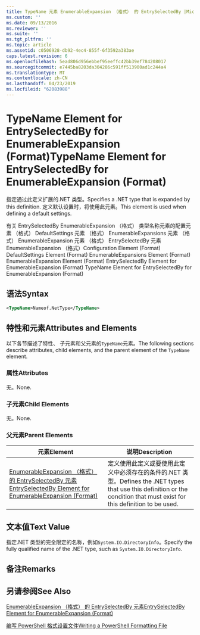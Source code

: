 ```yaml
---
title: TypeName 元素 EnumerableExpansion （格式） 的 EntrySelectedBy |Microsoft Docs
ms.custom: ''
ms.date: 09/13/2016
ms.reviewer: ''
ms.suite: ''
ms.tgt_pltfrm: ''
ms.topic: article
ms.assetid: c0506928-db92-4ec4-855f-6f3592a383ae
caps.latest.revision: 6
ms.openlocfilehash: 5ead806d956ebbef95eeffc42bb39ef784208017
ms.sourcegitcommit: e7445ba8203da304286c591ff513900ad1c244a4
ms.translationtype: MT
ms.contentlocale: zh-CN
ms.lasthandoff: 04/23/2019
ms.locfileid: "62083988"
---
```

# <a name="typename-element-for-entryselectedby-for-enumerableexpansion-format"></a><span data-ttu-id="2e57e-102">TypeName Element for EntrySelectedBy for EnumerableExpansion (Format)</span><span class="sxs-lookup"><span data-stu-id="2e57e-102">TypeName Element for EntrySelectedBy for EnumerableExpansion (Format)</span></span>

<span data-ttu-id="2e57e-103">指定通过此定义扩展的.NET 类型。</span><span class="sxs-lookup"><span data-stu-id="2e57e-103">Specifies a .NET type that is expanded by this definition.</span></span> <span data-ttu-id="2e57e-104">定义默认设置时，将使用此元素。</span><span class="sxs-lookup"><span data-stu-id="2e57e-104">This element is used when defining a default settings.</span></span>

<span data-ttu-id="2e57e-105">有关 EntrySelectedBy EnumerableExpansion （格式） 类型名称元素的配置元素 （格式） DefaultSettings 元素 （格式） EnumerableExpansions 元素 （格式） EnumerableExpansion 元素 （格式） EntrySelectedBy 元素EnumerableExpansion （格式）</span><span class="sxs-lookup"><span data-stu-id="2e57e-105">Configuration Element (Format) DefaultSettings Element (Format) EnumerableExpansions Element (Format) EnumerableExpansion Element (Format) EntrySelectedBy Element for EnumerableExpansion (Format) TypeName Element for EntrySelectedBy for EnumerableExpansion (Format)</span></span>

## <a name="syntax"></a><span data-ttu-id="2e57e-106">语法</span><span class="sxs-lookup"><span data-stu-id="2e57e-106">Syntax</span></span>

```xml
<TypeName>Nameof.NetType</TypeName>

```

## <a name="attributes-and-elements"></a><span data-ttu-id="2e57e-107">特性和元素</span><span class="sxs-lookup"><span data-stu-id="2e57e-107">Attributes and Elements</span></span>

<span data-ttu-id="2e57e-108">以下各节描述了特性、 子元素和父元素的`TypeName`元素。</span><span class="sxs-lookup"><span data-stu-id="2e57e-108">The following sections describe attributes, child elements, and the parent element of the `TypeName` element.</span></span>

### <a name="attributes"></a><span data-ttu-id="2e57e-109">属性</span><span class="sxs-lookup"><span data-stu-id="2e57e-109">Attributes</span></span>

<span data-ttu-id="2e57e-110">无。</span><span class="sxs-lookup"><span data-stu-id="2e57e-110">None.</span></span>

### <a name="child-elements"></a><span data-ttu-id="2e57e-111">子元素</span><span class="sxs-lookup"><span data-stu-id="2e57e-111">Child Elements</span></span>

<span data-ttu-id="2e57e-112">无。</span><span class="sxs-lookup"><span data-stu-id="2e57e-112">None.</span></span>

### <a name="parent-elements"></a><span data-ttu-id="2e57e-113">父元素</span><span class="sxs-lookup"><span data-stu-id="2e57e-113">Parent Elements</span></span>

|<span data-ttu-id="2e57e-114">元素</span><span class="sxs-lookup"><span data-stu-id="2e57e-114">Element</span></span>|<span data-ttu-id="2e57e-115">说明</span><span class="sxs-lookup"><span data-stu-id="2e57e-115">Description</span></span>|
|-------------|-----------------|
|[<span data-ttu-id="2e57e-116">EnumerableExpansion （格式） 的 EntrySelectedBy 元素</span><span class="sxs-lookup"><span data-stu-id="2e57e-116">EntrySelectedBy Element for EnumerableExpansion (Format)</span></span>](./entryselectedby-element-for-enumerableexpansion-format.md)|<span data-ttu-id="2e57e-117">定义使用此定义或要使用此定义中必须存在的条件的.NET 类型。</span><span class="sxs-lookup"><span data-stu-id="2e57e-117">Defines the .NET types that use this definition or the condition that must exist for this definition to be used.</span></span>|

## <a name="text-value"></a><span data-ttu-id="2e57e-118">文本值</span><span class="sxs-lookup"><span data-stu-id="2e57e-118">Text Value</span></span>

<span data-ttu-id="2e57e-119">指定.NET 类型的完全限定的名称，例如`System.IO.DirectoryInfo`。</span><span class="sxs-lookup"><span data-stu-id="2e57e-119">Specify the fully qualified name of the .NET type, such as `System.IO.DirectoryInfo`.</span></span>

## <a name="remarks"></a><span data-ttu-id="2e57e-120">备注</span><span class="sxs-lookup"><span data-stu-id="2e57e-120">Remarks</span></span>

## <a name="see-also"></a><span data-ttu-id="2e57e-121">另请参阅</span><span class="sxs-lookup"><span data-stu-id="2e57e-121">See Also</span></span>

[<span data-ttu-id="2e57e-122">EnumerableExpansion （格式） 的 EntrySelectedBy 元素</span><span class="sxs-lookup"><span data-stu-id="2e57e-122">EntrySelectedBy Element for EnumerableExpansion (Format)</span></span>](./entryselectedby-element-for-enumerableexpansion-format.md)

[<span data-ttu-id="2e57e-123">编写 PowerShell 格式设置文件</span><span class="sxs-lookup"><span data-stu-id="2e57e-123">Writing a PowerShell Formatting File</span></span>](./writing-a-powershell-formatting-file.md)
